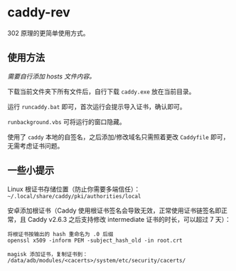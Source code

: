 caddy-rev
======

302 原理的更简单使用方式。

使用方法
------
*需要自行添加 hosts 文件内容。*

下载当前文件夹下所有文件后，自行下载 `caddy.exe` 放在当前目录。

运行 `runcaddy.bat` 即可，首次运行会提示导入证书，确认即可。

`runbackground.vbs` 可将运行的窗口隐藏。

使用了 `caddy` 本地的自签名，之后添加/修改域名只需照着更改 `Caddyfile` 即可，无需考虑证书问题。

一些小提示
------
Linux 根证书存储位置（防止你需要多端信任）：
`~/.local/share/caddy/pki/authorities/local`

安卓添加根证书（Caddy 使用根证书签名会导致无效，正常使用证书链签名即正常，且 Caddy v2.6.3 之后支持修改 intermediate 证书的时长，可以超过 7 天）：
``` plain_text
将根证书按输出的 hash 重命名为 .0 后缀
openssl x509 -inform PEM -subject_hash_old -in root.crt

magisk 添加证书，复制证书到：
/data/adb/modules/<cacerts>/system/etc/security/cacerts/
```
